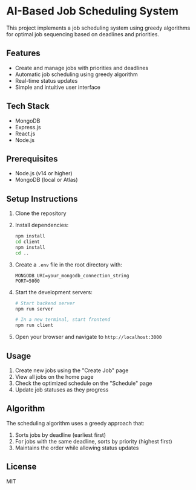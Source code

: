 # AI-Based Job Scheduling System

This project implements a job scheduling system using greedy algorithms for optimal job sequencing based on deadlines and priorities.

## Features

- Create and manage jobs with priorities and deadlines
- Automatic job scheduling using greedy algorithm
- Real-time status updates
- Simple and intuitive user interface

## Tech Stack

- MongoDB
- Express.js
- React.js
- Node.js

## Prerequisites

- Node.js (v14 or higher)
- MongoDB (local or Atlas)

## Setup Instructions

1. Clone the repository
2. Install dependencies:
   ```bash
   npm install
   cd client
   npm install
   cd ..
   ```

3. Create a `.env` file in the root directory with:
   ```
   MONGODB_URI=your_mongodb_connection_string
   PORT=5000
   ```

4. Start the development servers:
   ```bash
   # Start backend server
   npm run server

   # In a new terminal, start frontend
   npm run client
   ```

5. Open your browser and navigate to `http://localhost:3000`

## Usage

1. Create new jobs using the "Create Job" page
2. View all jobs on the home page
3. Check the optimized schedule on the "Schedule" page
4. Update job statuses as they progress

## Algorithm

The scheduling algorithm uses a greedy approach that:
1. Sorts jobs by deadline (earliest first)
2. For jobs with the same deadline, sorts by priority (highest first)
3. Maintains the order while allowing status updates

## License

MIT 